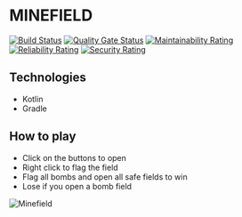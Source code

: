 # MINEFIELD
[![Build Status](https://travis-ci.com/alanlgoncalves/minefield.svg?branch=master)](https://travis-ci.com/alanlgoncalves/minefield)
[![Quality Gate Status](https://sonarcloud.io/api/project_badges/measure?project=alanlgoncalves_gobarber-api&metric=alert_status)](https://sonarcloud.io/dashboard?id=alanlgoncalves_gobarber-api)
[![Maintainability Rating](https://sonarcloud.io/api/project_badges/measure?project=alanlgoncalves_gobarber-api&metric=sqale_rating)](https://sonarcloud.io/dashboard?id=alanlgoncalves_gobarber-api)
[![Reliability Rating](https://sonarcloud.io/api/project_badges/measure?project=alanlgoncalves_gobarber-api&metric=reliability_rating)](https://sonarcloud.io/dashboard?id=alanlgoncalves_gobarber-api)
[![Security Rating](https://sonarcloud.io/api/project_badges/measure?project=alanlgoncalves_gobarber-api&metric=security_rating)](https://sonarcloud.io/dashboard?id=alanlgoncalves_gobarber-api)

## Technologies

- Kotlin
- Gradle

## How to play

- Click on the buttons to open
- Right click to flag the field
- Flag all bombs and open all safe fields to win
- Lose if you open a bomb field


![Minefield](https://i.imgur.com/JhdLIpy.png)